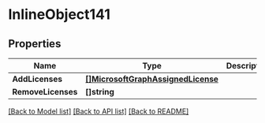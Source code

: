 # InlineObject141

## Properties

Name | Type | Description | Notes
------------ | ------------- | ------------- | -------------
**AddLicenses** | [**[]MicrosoftGraphAssignedLicense**](microsoft.graph.assignedLicense.md) |  | [optional] 
**RemoveLicenses** | **[]string** |  | [optional] 

[[Back to Model list]](../README.md#documentation-for-models) [[Back to API list]](../README.md#documentation-for-api-endpoints) [[Back to README]](../README.md)


